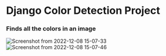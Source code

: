 # Django Color Detection Project
### Finds all the colors in an image

![Screenshot from 2022-12-08 15-07-33](https://user-images.githubusercontent.com/84660669/206467470-575ab435-4c0c-4a88-82bb-bc4628ce66ce.png)
![Screenshot from 2022-12-08 15-07-46](https://user-images.githubusercontent.com/84660669/206467453-13fce2a6-cdf2-42ee-a96e-0350a33c8d42.png)

